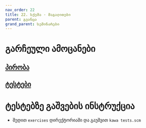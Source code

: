 ```yaml
---
nav_order: 22
title: 22. სქემა - მაგალითები
parent: გვანცა
grand_parent: სემინარები
---
```


# გარჩეული ამოცანები

## [პირობა](../../../../exercises/scheme/exercises/README.md)

## [ტესტები](../../../../exercises/scheme/exercises/tests.scm)

# ტესტებზე გაშვების ინსტრუქცია

- შედით `exercises` დირექტორიაში და გაუშვით `kawa tests.scm`
